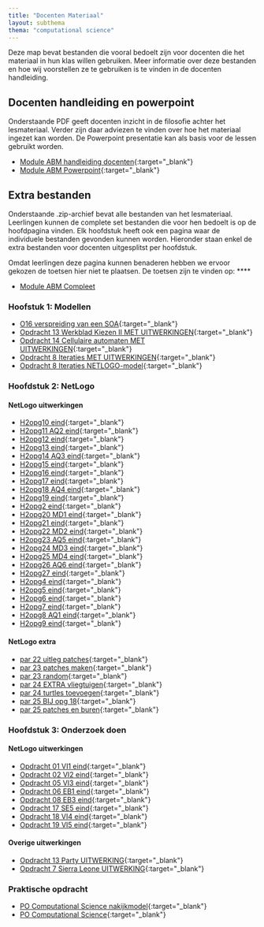 ```yaml
---
title: "Docenten Materiaal"
layout: subthema
thema: "computational science"
---
```


Deze map bevat bestanden die vooral bedoelt zijn voor docenten die het materiaal in hun klas willen gebruiken.
Meer informatie over deze bestanden en hoe wij voorstellen ze te gebruiken is te vinden in de docenten handleiding.

## Docenten handleiding en powerpoint

Onderstaande PDF geeft docenten inzicht in de filosofie achter het lesmateriaal.
Verder zijn daar adviezen te vinden over hoe het materiaal ingezet kan worden.
De Powerpoint presentatie kan als basis voor de lessen gebruikt worden.

* <i class="fa fa-file-pdf"></i> [Module ABM handleiding docenten](docent/Module_ABM_handleiding_docenten.pdf){:target="_blank"}
* <i class="fa fa-file-powerpoint"></i> [Module ABM Powerpoint](docent/Module_ABM_Powerpoint.pptx){:target="_blank"}

## Extra bestanden

Onderstaande .zip-archief bevat alle bestanden van het lesmateriaal.
Leerlingen kunnen de complete set bestanden die voor hen bedoelt is op de hoofdpagina vinden.
Elk hoofdstuk heeft ook een pagina waar de individuele bestanden gevonden kunnen worden.
Hieronder staan enkel de extra bestanden voor docenten uitgesplitst per hoofdstuk.

Omdat leerlingen deze pagina kunnen benaderen hebben we ervoor gekozen de toetsen hier niet te plaatsen.
De toetsen zijn te vinden op: ****

* <i class="fa fa-file-archive" aria-hidden="true"></i> [Module ABM Compleet](docent/compleet.zip)

### Hoofstuk 1: Modellen

* <i class="fa fa-file-text" aria-hidden="true"></i> [O16 verspreiding van een SOA](docent/h1/O16_verspreiding_van_een_SOA.docx){:target="_blank"}
* <i class="far fa-file-pdf" aria-hidden="true"></i> [Opdracht 13 Werkblad Kiezen II MET UITWERKINGEN](docent/h1/Opdracht_13_Werkblad_Kiezen_II_MET_UITWERKINGEN.pdf){:target="_blank"}
* <i class="fas fa-table" aria-hidden="true"></i> [Opdracht 14 Cellulaire automaten MET UITWERKINGEN](docent/h1/Opdracht_14_Cellulaire_automaten_MET_UITWERKINGEN.xlsx){:target="_blank"}
* <i class="far fa-file-pdf" aria-hidden="true"></i> [Opdracht 8 Iteraties MET UITWERKINGEN](docent/h1/Opdracht_8_Iteraties_MET_UITWERKINGEN.pdf){:target="_blank"}
* <i class="fa fa-file" aria-hidden="true"></i> [Opdracht 8 Iteraties NETLOGO-model](docent/h1/Opdracht_8_Iteraties_NETLOGO-model.nlogo){:target="_blank"}

### Hoofdstuk 2: NetLogo

#### NetLogo uitwerkingen

* <i class="fa fa-file" aria-hidden="true"></i> [H2opg10 eind](docent/h2/NetLogo_uitwerkingenH2opg10_eind.nlogo){:target="_blank"}
* <i class="fa fa-file" aria-hidden="true"></i> [H2opg11 AQ2 eind](docent/h2/NetLogo_uitwerkingenH2opg11_AQ2_eind.nlogo){:target="_blank"}
* <i class="fa fa-file" aria-hidden="true"></i> [H2opg12 eind](docent/h2/NetLogo_uitwerkingenH2opg12_eind.nlogo){:target="_blank"}
* <i class="fa fa-file" aria-hidden="true"></i> [H2opg13 eind](docent/h2/NetLogo_uitwerkingenH2opg13_eind.nlogo){:target="_blank"}
* <i class="fa fa-file" aria-hidden="true"></i> [H2opg14 AQ3 eind](docent/h2/NetLogo_uitwerkingenH2opg14_AQ3_eind.nlogo){:target="_blank"}
* <i class="fa fa-file" aria-hidden="true"></i> [H2opg15 eind](docent/h2/NetLogo_uitwerkingenH2opg15_eind.nlogo){:target="_blank"}
* <i class="fa fa-file" aria-hidden="true"></i> [H2opg16 eind](docent/h2/NetLogo_uitwerkingenH2opg16_eind.nlogo){:target="_blank"}
* <i class="fa fa-file" aria-hidden="true"></i> [H2opg17 eind](docent/h2/NetLogo_uitwerkingenH2opg17_eind.nlogo){:target="_blank"}
* <i class="fa fa-file" aria-hidden="true"></i> [H2opg18 AQ4 eind](docent/h2/NetLogo_uitwerkingenH2opg18_AQ4_eind.nlogo){:target="_blank"}
* <i class="fa fa-file" aria-hidden="true"></i> [H2opg19 eind](docent/h2/NetLogo_uitwerkingenH2opg19_eind.nlogo){:target="_blank"}
* <i class="fa fa-file" aria-hidden="true"></i> [H2opg2 eind](docent/h2/NetLogo_uitwerkingenH2opg2_eind.nlogo){:target="_blank"}
* <i class="fa fa-file" aria-hidden="true"></i> [H2opg20 MD1 eind](docent/h2/NetLogo_uitwerkingenH2opg20_MD1_eind.nlogo){:target="_blank"}
* <i class="fa fa-file" aria-hidden="true"></i> [H2opg21 eind](docent/h2/NetLogo_uitwerkingenH2opg21_eind.nlogo){:target="_blank"}
* <i class="fa fa-file" aria-hidden="true"></i> [H2opg22 MD2 eind](docent/h2/NetLogo_uitwerkingenH2opg22_MD2_eind.nlogo){:target="_blank"}
* <i class="fa fa-file" aria-hidden="true"></i> [H2opg23 AQ5 eind](docent/h2/NetLogo_uitwerkingenH2opg23_AQ5_eind.nlogo){:target="_blank"}
* <i class="fa fa-file" aria-hidden="true"></i> [H2opg24 MD3 eind](docent/h2/NetLogo_uitwerkingenH2opg24_MD3_eind.nlogo){:target="_blank"}
* <i class="fa fa-file" aria-hidden="true"></i> [H2opg25 MD4 eind](docent/h2/NetLogo_uitwerkingenH2opg25_MD4_eind.nlogo){:target="_blank"}
* <i class="fa fa-file" aria-hidden="true"></i> [H2opg26 AQ6 eind](docent/h2/NetLogo_uitwerkingenH2opg26_AQ6_eind.nlogo){:target="_blank"}
* <i class="fa fa-file" aria-hidden="true"></i> [H2opg27 eind](docent/h2/NetLogo_uitwerkingenH2opg27_eind.nlogo){:target="_blank"}
* <i class="fa fa-file" aria-hidden="true"></i> [H2opg4 eind](docent/h2/NetLogo_uitwerkingenH2opg4_eind.nlogo){:target="_blank"}
* <i class="fa fa-file" aria-hidden="true"></i> [H2opg5 eind](docent/h2/NetLogo_uitwerkingenH2opg5_eind.nlogo){:target="_blank"}
* <i class="fa fa-file" aria-hidden="true"></i> [H2opg6 eind](docent/h2/NetLogo_uitwerkingenH2opg6_eind.nlogo){:target="_blank"}
* <i class="fa fa-file" aria-hidden="true"></i> [H2opg7 eind](docent/h2/NetLogo_uitwerkingenH2opg7_eind.nlogo){:target="_blank"}
* <i class="fa fa-file" aria-hidden="true"></i> [H2opg8 AQ1 eind](docent/h2/NetLogo_uitwerkingenH2opg8_AQ1_eind.nlogo){:target="_blank"}
* <i class="fa fa-file" aria-hidden="true"></i> [H2opg9 eind](docent/h2/NetLogo_uitwerkingenH2opg9_eind.nlogo){:target="_blank"}

#### NetLogo extra

* <i class="fa fa-file" aria-hidden="true"></i> [par 22 uitleg patches](docent/h2/NetLogo_extrapar_22_uitleg_patches.nlogo){:target="_blank"}
* <i class="fa fa-file" aria-hidden="true"></i> [par 23 patches maken](docent/h2/NetLogo_extrapar_23_patches_maken.nlogo){:target="_blank"}
* <i class="fa fa-file" aria-hidden="true"></i> [par 23 random](docent/h2/NetLogo_extrapar_23_random.nlogo){:target="_blank"}
* <i class="fa fa-file" aria-hidden="true"></i> [par 24 EXTRA vliegtuigen](docent/h2/NetLogo_extrapar_24_EXTRA_vliegtuigen.nlogo){:target="_blank"}
* <i class="fa fa-file" aria-hidden="true"></i> [par 24 turtles toevoegen](docent/h2/NetLogo_extrapar_24_turtles_toevoegen.nlogo){:target="_blank"}
* <i class="fa fa-file" aria-hidden="true"></i> [par 25 BIJ opg 18](docent/h2/NetLogo_extrapar_25_BIJ_opg_18.nlogo){:target="_blank"}
* <i class="fa fa-file" aria-hidden="true"></i> [par 25 patches en buren](docent/h2/NetLogo_extrapar_25_patches_en_buren.nlogo){:target="_blank"}

### Hoofdstuk 3: Onderzoek doen

#### NetLogo uitwerkingen

* <i class="fa fa-file" aria-hidden="true"></i> [Opdracht 01 VI1 eind](docent/h3/NetLogo_uitwerkingenH3opg1_VI1_eind.nlogo){:target="_blank"}
* <i class="fa fa-file" aria-hidden="true"></i> [Opdracht 02 VI2 eind](docent/h3/NetLogo_uitwerkingenH3opg2_VI2_eind.nlogo){:target="_blank"}
* <i class="fa fa-file" aria-hidden="true"></i> [Opdracht 05 VI3 eind](docent/h3/NetLogo_uitwerkingenH3opg5_VI3_eind.nlogo){:target="_blank"}
* <i class="fa fa-file" aria-hidden="true"></i> [Opdracht 06 EB1 eind](docent/h3/NetLogo_uitwerkingenH3opg6_EB1_eind.nlogo){:target="_blank"}
* <i class="fa fa-file" aria-hidden="true"></i> [Opdracht 08 EB3 eind](docent/h3/NetLogo_uitwerkingenH3opg8_EB3_eind.nlogo){:target="_blank"}
* <i class="fa fa-file" aria-hidden="true"></i> [Opdracht 17 SE5 eind](docent/h3/NetLogo_uitwerkingenH3opg17_SE5_eind.nlogo){:target="_blank"}
* <i class="fa fa-file" aria-hidden="true"></i> [Opdracht 18 VI4 eind](docent/h3/NetLogo_uitwerkingenH3opg18_VI4_eind.nlogo){:target="_blank"}
* <i class="fa fa-file" aria-hidden="true"></i> [Opdracht 19 VI5 eind](docent/h3/NetLogo_uitwerkingenH3opg19_VI5_eind.nlogo){:target="_blank"}

#### Overige uitwerkingen

* <i class="fas fa-table" aria-hidden="true"></i> [Opdracht 13 Party UITWERKING](docent/h3/Opdracht_13_Party_UITWERKING.xlsx){:target="_blank"}
* <i class="fas fa-table" aria-hidden="true"></i> [Opdracht 7 Sierra Leone UITWERKING](docent/h3/Opdracht_7_Sierra_Leone_UITWERKING.xlsx){:target="_blank"}

### Praktische opdracht

* <i class="fa fa-file-text" aria-hidden="true"></i> [PO Computational Science nakijkmodel](docent/po/PO_Computational_Science_nakijkmodel.docx){:target="_blank"}
* <i class="fa fa-file-text" aria-hidden="true"></i> [PO Computational Science](docent/po/PO_Computational_Science.docx){:target="_blank"}
